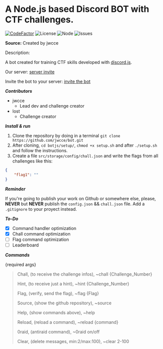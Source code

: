 # A Node.js based Discord BOT with CTF challenges.

[![CodeFactor](https://www.codefactor.io/repository/github/jwcce/challot/badge)](https://www.codefactor.io/repository/github/jwcce/challot)
![License](https://img.shields.io/github/license/jwcce/challot)
![Node](https://img.shields.io/badge/node-12.19.0-sucess)
![Issues](https://img.shields.io/github/issues/jwcce/challot)

**Source:** Created by jwcce

Description:

​A bot created for training CTF skills developed with [discord.js](https://discord.js.org).

​Our server: [server invite](https://discord.gg/VAvPvhE)

 Invite the bot to your server: [invite the bot](https://discord.com/api/oauth2/authorize?client_id=757934498997600338&permissions=261120&scope=bot)
 
***Contributors***

- jwcce
  - Lead dev and challenge creator
- lost
  - Challenge creator

***Install & run***

1. Clone the repository by doing in a terminal `git clone https://github.com/jwcce/bot.git`
2. After cloning, `cd botjs/setup/`, `chmod +x setup.sh` and after `./setup.sh` and follow the instructions.
3. Create a file `src/storage/config/chall.json` and write the flags from all challenges like this:
```json
{
	"flag1": ""
}
```

***Reminder*** 

If you're going to publish your work on Github or somewhere else, please, **NEVER** but **NEVER** publish the `config.json` && `chall.json` file. Add a `.gitignore` to your proyect instead.

***To-Do***

* [x] Command handler optimization
* [x] Chall command optimization
* [ ] Flag command optimization
* [ ] Leaderboard

***Commands***

{required args}

> Chall, (to receive the challenge infos),
~chall {Challenge_Number}
>
> Hint, (to receive just a hint),
~hint {Challenge_Number}
>
> Flag, (verify, send the flag),
~flag {Flag}
>
> Source, (show the github repository),
~source
>
> Help, (show commands above),
~help
>
> Reload, (reload a command),
~reload {command}
>
> 0raid, (antiraid command),
~0raid on/off
>
> Clear, (delete messages, min:2/max:100),
~clear 2-100
